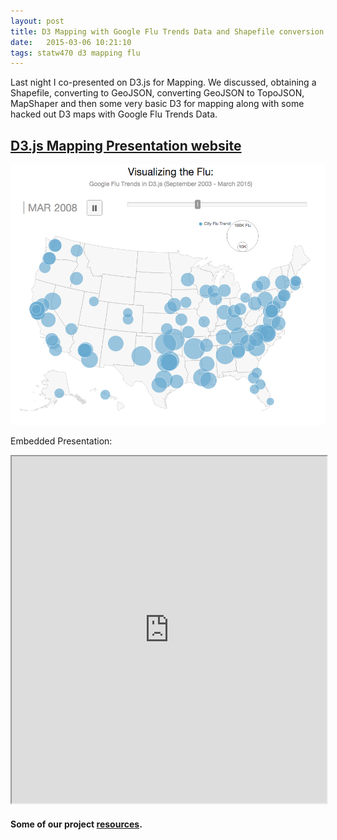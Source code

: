 ```yaml
---
layout: post
title: D3 Mapping with Google Flu Trends Data and Shapefile conversion to TopoJSON/GeoJSON
date:   2015-03-06 10:21:10
tags: statw470 d3 mapping flu
---
```


Last night I co-presented on D3.js for Mapping. We discussed, obtaining a Shapefile, converting to GeoJSON, converting GeoJSON to TopoJSON, MapShaper and then some very basic D3 for mapping along with some hacked out D3 maps with Google Flu Trends Data.

## [D3.js Mapping Presentation website](http://stat4701-edav-d3.github.io/)

[![map](https://raw.githubusercontent.com/stat4701-edav-d3/d3-presentation/master/img/city_flu.png)](http://stat4701-edav-d3.github.io/viz/cities/cities.html)

Embedded Presentation:

<iframe src="http://stat4701-edav-d3.github.io/remark-develop/index_2.html#1"  width="100%" height="555"></iframe>


#### Some of our project [resources](http://stat4701-edav-d3.github.io/resources/).

